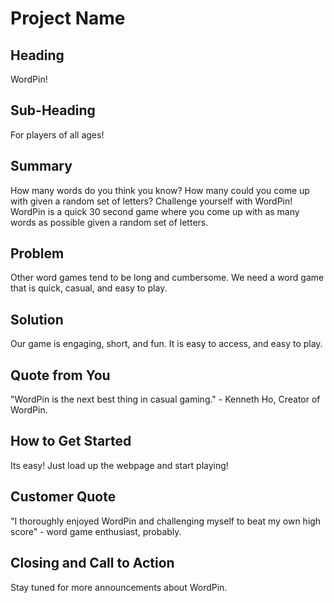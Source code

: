 # Project Name #

<!--
> This material was originally posted [here](http://www.quora.com/What-is-Amazons-approach-to-product-development-and-product-management). It is reproduced here for posterities sake.

There is an approach called "working backwards" that is widely used at Amazon. They work backwards from the customer, rather than starting with an idea for a product and trying to bolt customers onto it. While working backwards can be applied to any specific product decision, using this approach is especially important when developing new products or features.

For new initiatives a product manager typically starts by writing an internal press release announcing the finished product. The target audience for the press release is the new/updated product's customers, which can be retail customers or internal users of a tool or technology. Internal press releases are centered around the customer problem, how current solutions (internal or external) fail, and how the new product will blow away existing solutions.

If the benefits listed don't sound very interesting or exciting to customers, then perhaps they're not (and shouldn't be built). Instead, the product manager should keep iterating on the press release until they've come up with benefits that actually sound like benefits. Iterating on a press release is a lot less expensive than iterating on the product itself (and quicker!).

If the press release is more than a page and a half, it is probably too long. Keep it simple. 3-4 sentences for most paragraphs. Cut out the fat. Don't make it into a spec. You can accompany the press release with a FAQ that answers all of the other business or execution questions so the press release can stay focused on what the customer gets. My rule of thumb is that if the press release is hard to write, then the product is probably going to suck. Keep working at it until the outline for each paragraph flows.

Oh, and I also like to write press-releases in what I call "Oprah-speak" for mainstream consumer products. Imagine you're sitting on Oprah's couch and have just explained the product to her, and then you listen as she explains it to her audience. That's "Oprah-speak", not "Geek-speak".

Once the project moves into development, the press release can be used as a touchstone; a guiding light. The product team can ask themselves, "Are we building what is in the press release?" If they find they're spending time building things that aren't in the press release (overbuilding), they need to ask themselves why. This keeps product development focused on achieving the customer benefits and not building extraneous stuff that takes longer to build, takes resources to maintain, and doesn't provide real customer benefit (at least not enough to warrant inclusion in the press release).
 -->

## Heading ##
<!-- Name the product in a way the reader (i.e. your target customers) will understand. -->
WordPin!

## Sub-Heading ##
<!-- Describe who the market for the product is and what benefit they get. One sentence only underneath the title. -->
For players of all ages!

## Summary ##
<!-- Give a summary of the product and the benefit. Assume the reader will not read anything else so make this paragraph good. -->
How many words do you think you know? How many could you come up with given a random set of letters? Challenge yourself with WordPin! WordPin is a quick 30 second game where you come up with as many words as possible given a random set of letters.

## Problem ##
<!-- Describe the problem your product solves. -->
Other word games tend to be long and cumbersome. We need a word game that is quick, casual, and easy to play.

## Solution ##
<!-- Describe how your product elegantly solves the problem. -->
Our game is engaging, short, and fun. It is easy to access, and easy to play.

## Quote from You ##
<!-- A quote from a spokesperson in your company. -->
"WordPin is the next best thing in casual gaming." - Kenneth Ho, Creator of WordPin.

## How to Get Started ##
<!-- Describe how easy it is to get started. -->
Its easy! Just load up the webpage and start playing!

## Customer Quote ##
<!-- Provide a quote from a hypothetical customer that describes how they experienced the benefit. -->
"I thoroughly enjoyed WordPin and challenging myself to beat my own high score" - word game enthusiast, probably.

## Closing and Call to Action ##
<!-- Wrap it up and give pointers where the reader should go next. -->
Stay tuned for more announcements about WordPin.

